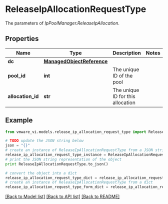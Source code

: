 # ReleaseIpAllocationRequestType

The parameters of *IpPoolManager.ReleaseIpAllocation*. 

## Properties
Name | Type | Description | Notes
------------ | ------------- | ------------- | -------------
**dc** | [**ManagedObjectReference**](ManagedObjectReference.md) |  | 
**pool_id** | **int** | The unique ID of the pool  | 
**allocation_id** | **str** | The unique ID for this allocation  | 

## Example

```python
from vmware_vi.models.release_ip_allocation_request_type import ReleaseIpAllocationRequestType

# TODO update the JSON string below
json = "{}"
# create an instance of ReleaseIpAllocationRequestType from a JSON string
release_ip_allocation_request_type_instance = ReleaseIpAllocationRequestType.from_json(json)
# print the JSON string representation of the object
print ReleaseIpAllocationRequestType.to_json()

# convert the object into a dict
release_ip_allocation_request_type_dict = release_ip_allocation_request_type_instance.to_dict()
# create an instance of ReleaseIpAllocationRequestType from a dict
release_ip_allocation_request_type_form_dict = release_ip_allocation_request_type.from_dict(release_ip_allocation_request_type_dict)
```
[[Back to Model list]](../README.md#documentation-for-models) [[Back to API list]](../README.md#documentation-for-api-endpoints) [[Back to README]](../README.md)


